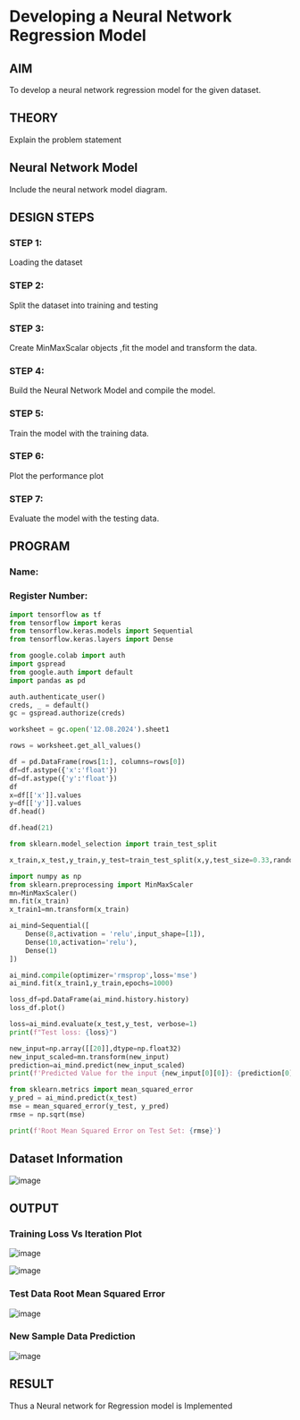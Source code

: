 # Developing a Neural Network Regression Model

## AIM

To develop a neural network regression model for the given dataset.

## THEORY

Explain the problem statement

## Neural Network Model

Include the neural network model diagram.

## DESIGN STEPS

### STEP 1:

Loading the dataset

### STEP 2:

Split the dataset into training and testing

### STEP 3:

Create MinMaxScalar objects ,fit the model and transform the data.

### STEP 4:

Build the Neural Network Model and compile the model.

### STEP 5:

Train the model with the training data.

### STEP 6:

Plot the performance plot

### STEP 7:

Evaluate the model with the testing data.

## PROGRAM
### Name:
### Register Number:
```python
import tensorflow as tf
from tensorflow import keras
from tensorflow.keras.models import Sequential
from tensorflow.keras.layers import Dense

from google.colab import auth
import gspread
from google.auth import default
import pandas as pd

auth.authenticate_user()
creds, _ = default()
gc = gspread.authorize(creds)

worksheet = gc.open('12.08.2024').sheet1

rows = worksheet.get_all_values()

df = pd.DataFrame(rows[1:], columns=rows[0])
df=df.astype({'x':'float'})
df=df.astype({'y':'float'})
df
x=df[['x']].values
y=df[['y']].values
df.head()

df.head(21)

from sklearn.model_selection import train_test_split

x_train,x_test,y_train,y_test=train_test_split(x,y,test_size=0.33,random_state=33)

import numpy as np
from sklearn.preprocessing import MinMaxScaler
mn=MinMaxScaler()
mn.fit(x_train)
x_train1=mn.transform(x_train)

ai_mind=Sequential([
    Dense(8,activation = 'relu',input_shape=[1]),
    Dense(10,activation='relu'),
    Dense(1)
])

ai_mind.compile(optimizer='rmsprop',loss='mse')
ai_mind.fit(x_train1,y_train,epochs=1000)

loss_df=pd.DataFrame(ai_mind.history.history)
loss_df.plot()

loss=ai_mind.evaluate(x_test,y_test, verbose=1)
print(f"Test loss: {loss}")

new_input=np.array([[20]],dtype=np.float32)
new_input_scaled=mn.transform(new_input)
prediction=ai_mind.predict(new_input_scaled)
print(f'Predicted Value for the input {new_input[0][0]}: {prediction[0][0]}')

from sklearn.metrics import mean_squared_error
y_pred = ai_mind.predict(x_test)
mse = mean_squared_error(y_test, y_pred)
rmse = np.sqrt(mse)

print(f'Root Mean Squared Error on Test Set: {rmse}')
```
## Dataset Information

![image](https://github.com/user-attachments/assets/921618fd-8fd6-48a9-bbe4-7dcb9925bb6a)


## OUTPUT

### Training Loss Vs Iteration Plot

![image](https://github.com/user-attachments/assets/09c9dfce-5a28-4603-9506-124fec04f43d)

![image](https://github.com/user-attachments/assets/3956403b-7ae2-4a23-b8e7-eb8ea227945b)

### Test Data Root Mean Squared Error

![image](https://github.com/user-attachments/assets/e14ef254-baef-42c5-864f-42056cd97a6a)


### New Sample Data Prediction

![image](https://github.com/user-attachments/assets/2e083ae1-277d-437d-803f-f63ade5de8dc)


## RESULT

Thus a Neural network for Regression model is Implemented

